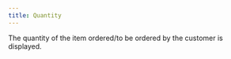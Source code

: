 ```yaml
---
title: Quantity
---
```



The quantity of the item ordered/to be ordered by the customer is displayed.
